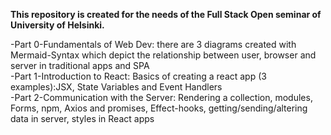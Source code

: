 **This repository is created for the needs of the Full Stack Open seminar of University of Helsinki.**

-Part 0-Fundamentals of Web Dev: there are 3 diagrams created with Mermaid-Syntax which depict the relationship between user, browser and server in traditional apps and SPA <br/>
-Part 1-Introduction to React: Basics of creating a react app (3 examples):JSX, State Variables and Event Handlers <br/>
-Part 2-Communication with the Server: Rendering a collection, modules, Forms, npm, Axios and promises, Effect-hooks, getting/sending/altering data in server, styles in React apps <br/>
